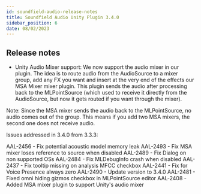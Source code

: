 ```yaml
---
id: soundfield-audio-release-notes
title: Soundfield Audio Unity Plugin 3.4.0
sidebar_position: 6
date: 08/02/2023
---
```


## Release notes

- Unity Audio Mixer support: We now support the audio mixer in our plugin. The idea is to route audio from the AudioSource to a mixer group, add any FX you want and insert at the very end of the effects our MSA Mixer mixer plugin. This plugin sends the audio after processing back to the MLPointSource (which used to receive it directly from the AudioSource, but now it gets routed if you want through the mixer).

Note: Since the MSA mixer sends the audio back to the MLPointSource, no audio comes out of the group. This means if you add two MSA mixers, the second one does not receive audio.

Issues addressed in 3.4.0 from 3.3.3:

AAL-2456 - Fix potential acoustic model memory leak
AAL-2493 - Fix MSA mixer loses reference to source when disabled
AAL-2489 - Fix Dialog on non supported OSs
AAL-2484 - Fix MLDebugInfo crash when disabled
AAL-2437 - Fix tooltip missing on analysis MFCC checkbox
AAL-2441 - Fix for Voice Presence always zero
AAL-2490 - Update version to 3.4.0
AAL-2481 - Fixed omni hiding gizmos checkbox in MLPointSource editor
AAL-2408 - Added MSA mixer plugin to support Unity's audio mixer

